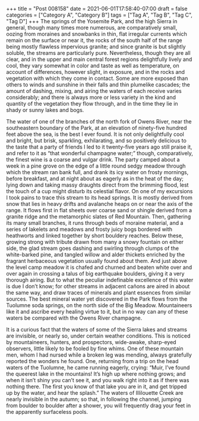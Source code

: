 +++
title = "Post 008158"
date = 2021-06-01T17:58:40-07:00
draft = false
categories = ["Category A", "Category B"]
tags = ["Tag A", "Tag B", "Tag C", "Tag D"]
+++
The springs of the Yosemite Park, and the high Sierra in general, though many times more numerous, are comparatively small, oozing from moraines and snowbanks in thin, flat irregular currents which remain on the surface or near it, the rocks of the south half of the range being mostly flawless impervious granite; and since granite is but slightly soluble, the streams are particularly pure. Nevertheless, though they are all clear, and in the upper and main central forest regions delightfully lively and cool, they vary somewhat in color and taste as well as temperature, on account of differences, however slight, in exposure, and in the rocks and vegetation with which they come in contact. Some are more exposed than others to winds and sunshine in their falls and thin plumelike cascades; the amount of dashing, mixing, and airing the waters of each receive varies considerably; and there is always more or less variety in the kind and quantity of the vegetation they flow through, and in the time they lie in shady or sunny lakes and bogs.

The water of one of the branches of the north fork of Owens River, near the southeastern boundary of the Park, at an elevation of ninety-five hundred feet above the sea, is the best I ever found. It is not only delightfully cool and bright, but brisk, sparkling, exhilarating, and so positively delicious to the taste that a party of friends I led to it twenty-five years ago still praise it, and refer to it as “that wonderful champagne water;” though, comparatively, the finest wine is a coarse and vulgar drink. The party camped about a week in a pine grove on the edge of a little round sedgy meadow through which the stream ran bank full, and drank its icy water on frosty mornings, before breakfast, and at night about as eagerly as in the heat of the day; lying down and taking massy draughts direct from the brimming flood, lest the touch of a cup might disturb its celestial flavor. On one of my excursions I took pains to trace this stream to its head springs. It is mostly derived from snow that lies in heavy drifts and avalanche heaps on or near the axis of the range. It flows first in flat sheets over coarse sand or shingle derived from a granite ridge and the metamorphic slates of Red Mountain. Then, gathering its many small branches, it runs through beds of moraine material, and a series of lakelets and meadows and frosty juicy bogs bordered with heathworts and linked together by short bouldery reaches. Below these, growing strong with tribute drawn from many a snowy fountain on either side, the glad stream goes dashing and swirling through clumps of the white-barked pine, and tangled willow and alder thickets enriched by the fragrant herbaceous vegetation usually found about them. And just above the level camp meadow it is chafed and churned and beaten white over and over again in crossing a talus of big earthquake boulders, giving it a very thorough airing. But to what the peculiar indefinable excellence of this water is due I don’t know; for other streams in adjacent cañons are aired in about the same way, and draw traces of minerals and plant essences from similar sources. The best mineral water yet discovered in the Park flows from the Tuolumne soda springs, on the north side of the Big Meadow. Mountaineers like it and ascribe every healing virtue to it, but in no way can any of these waters be compared with the Owens River champagne.

It is a curious fact that the waters of some of the Sierra lakes and streams are invisible, or nearly so, under certain weather conditions. This is noticed by mountaineers, hunters, and prospectors, wide-awake, sharp-eyed observers, little likely to be fooled by fine whims. One of these mountain men, whom I had nursed while a broken leg was mending, always gratefully reported the wonders he found. One, returning from a trip on the head waters of the Tuolumne, he came running eagerly, crying: “Muir, I’ve found the queerest lake in the mountains! It’s high up where nothing grows; and when it isn’t shiny you can’t see it, and you walk right into it as if there was nothing there. The first you know of that lake you are in it, and get tripped up by the water, and hear the splash.” The waters of Illilouette Creek are nearly invisible in the autumn; so that, in following the channel, jumping from boulder to boulder after a shower, you will frequently drag your feet in the apparently surfaceless pools.
